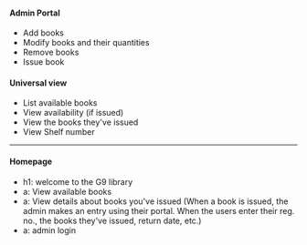 #### Admin Portal
 -	Add books
 - Modify books and their quantities
 - Remove books
 - Issue book
 
#### Universal view
 - List available books
 - View availability (if issued)
 - View the books they've issued
 - View Shelf number
 
----------------------------------------------

#### Homepage
 - h1: welcome to the G9 library
 - a: View available books
 - a: View details about books you've issued (When a book is issued, the admin makes an entry using their portal. When the users enter their reg. no., the books they've issued, return date, etc.)
 - a: admin login



